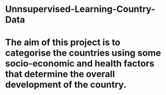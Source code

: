 # Unnsupervised-Learning-Country-Data

# The aim of this project is to categorise the countries using some socio-economic and health factors that determine the overall development of the country.
